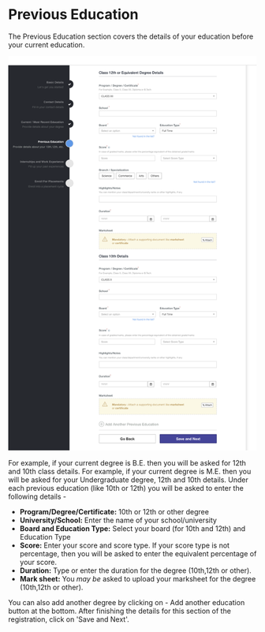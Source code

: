 # Previous Education

The Previous Education section covers the details of your education before your current education.

![](../../.gitbook/assets/image%20%28150%29.png)

For example, if your current degree is B.E. then you will be asked for 12th and 10th class details. For example, if your current degree is M.E. then you will be asked for your Undergraduate degree, 12th and 10th details. Under each previous education \(like 10th or 12th\) you will be asked to enter the following details - 

* **Program/Degree/Certificate:** 10th or 12th or other degree
* **University/School:** Enter the name of your school/university
* **Board and Education Type:** Select your board \(for 10th and 12th\) and Education Type
* **Score:** Enter your score and score type. If your score type is not percentage, then you will be asked to enter the equivalent percentage of your score.
* **Duration:** Type or enter the duration for the degree \(10th,12th or other\).
* **Mark sheet:** You _may be_ asked to upload your marksheet for the degree \(10th,12th or other\).

You can also add another degree by clicking on - Add another education button at the bottom. After finishing the details for this section of the registration, click on 'Save and Next'.



